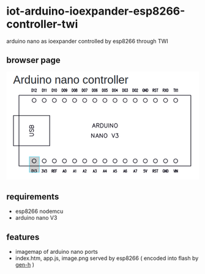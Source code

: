 # iot-arduino-ioexpander-esp8266-controller-twi

arduino nano as ioexpander controlled by esp8266 through TWI

## browser page

![img](doc/home.png)

## requirements

- esp8266 nodemcu
- arduino nano V3

## features

- imagemap of arduino nano ports
- index.htm, app.js, image.png served by esp8266 ( encoded into flash by [gen-h](esp8266-controller-twi/gen-h) )
